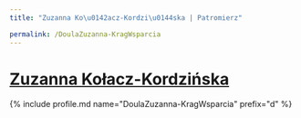 ```yaml
---
title: "Zuzanna Ko\u0142acz-Kordzi\u0144ska | Patromierz"

permalink: /DoulaZuzanna-KragWsparcia
---
```


# [Zuzanna Kołacz-Kordzińska](https://patronite.pl/DoulaZuzanna-KragWsparcia)

{% include profile.md name="DoulaZuzanna-KragWsparcia" prefix="d" %}
